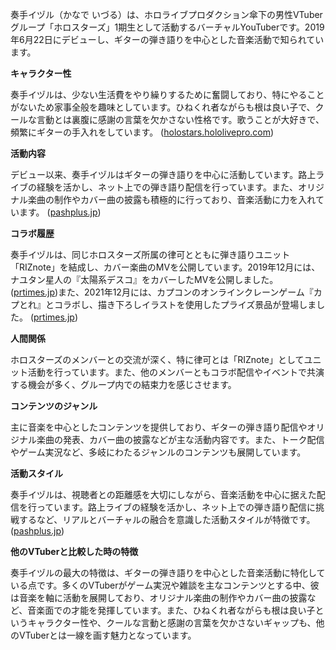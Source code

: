 奏手イヅル（かなで いづる）は、ホロライブプロダクション傘下の男性VTuberグループ「ホロスターズ」1期生として活動するバーチャルYouTuberです。2019年6月22日にデビューし、ギターの弾き語りを中心とした音楽活動で知られています。

**キャラクター性**

奏手イヅルは、少ない生活費をやり繰りするために奮闘しており、特にやることがないため家事全般を趣味としています。ひねくれ者ながらも根は良い子で、クールな言動とは裏腹に感謝の言葉を欠かさない性格です。歌うことが大好きで、頻繁にギターの手入れをしています。 ([holostars.hololivepro.com](https://holostars.hololivepro.com/talent/kanade-izuru/?utm_source=openai))

**活動内容**

デビュー以来、奏手イヅルはギターの弾き語りを中心に活動しています。路上ライブの経験を活かし、ネット上での弾き語り配信を行っています。また、オリジナル楽曲の制作やカバー曲の披露も積極的に行っており、音楽活動に力を入れています。 ([pashplus.jp](https://www.pashplus.jp/interview/214019/?utm_source=openai))

**コラボ履歴**

奏手イヅルは、同じホロスターズ所属の律可とともに弾き語りユニット「RIZnote」を結成し、カバー楽曲のMVを公開しています。2019年12月には、ナユタン星人の『太陽系デスコ』をカバーしたMVを公開しました。 ([prtimes.jp](https://prtimes.jp/main/html/rd/p/000000182.000030268.html?utm_source=openai))また、2021年12月には、カプコンのオンラインクレーンゲーム『カプとれ』とコラボし、描き下ろしイラストを使用したプライズ景品が登場しました。 ([prtimes.jp](https://prtimes.jp/main/html/rd/p/000002853.000013450.html?utm_source=openai))

**人間関係**

ホロスターズのメンバーとの交流が深く、特に律可とは「RIZnote」としてユニット活動を行っています。また、他のメンバーともコラボ配信やイベントで共演する機会が多く、グループ内での結束力を感じさせます。

**コンテンツのジャンル**

主に音楽を中心としたコンテンツを提供しており、ギターの弾き語り配信やオリジナル楽曲の発表、カバー曲の披露などが主な活動内容です。また、トーク配信やゲーム実況など、多岐にわたるジャンルのコンテンツも展開しています。

**活動スタイル**

奏手イヅルは、視聴者との距離感を大切にしながら、音楽活動を中心に据えた配信を行っています。路上ライブの経験を活かし、ネット上での弾き語り配信に挑戦するなど、リアルとバーチャルの融合を意識した活動スタイルが特徴です。 ([pashplus.jp](https://www.pashplus.jp/interview/214019/?utm_source=openai))

**他のVTuberと比較した時の特徴**

奏手イヅルの最大の特徴は、ギターの弾き語りを中心とした音楽活動に特化している点です。多くのVTuberがゲーム実況や雑談を主なコンテンツとする中、彼は音楽を軸に活動を展開しており、オリジナル楽曲の制作やカバー曲の披露など、音楽面での才能を発揮しています。また、ひねくれ者ながらも根は良い子というキャラクター性や、クールな言動と感謝の言葉を欠かさないギャップも、他のVTuberとは一線を画す魅力となっています。 